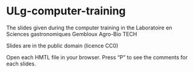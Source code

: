 # ULg-computer-training
The slides given during the computer training in the Laboratoire en Sciences gastronomiques Gembloux Agro-Bio TECH

Slides are in the public domain (licence CC0)

Open each HMTL file in your browser. Press “P” to see the comments for each slides.

